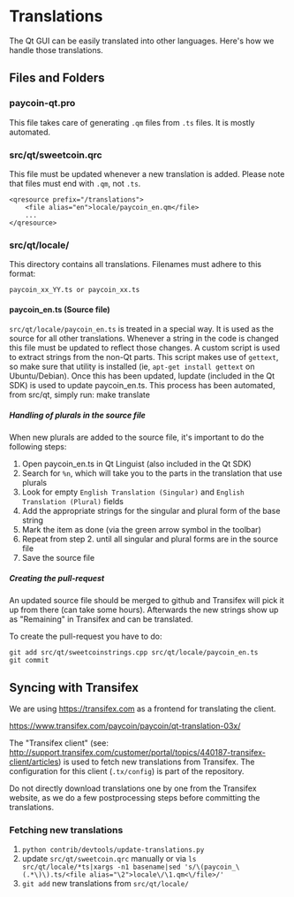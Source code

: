Translations
============

The Qt GUI can be easily translated into other languages. Here's how we
handle those translations.

Files and Folders
-----------------

### paycoin-qt.pro

This file takes care of generating `.qm` files from `.ts` files. It is mostly
automated.

### src/qt/sweetcoin.qrc

This file must be updated whenever a new translation is added. Please note that
files must end with `.qm`, not `.ts`.

    <qresource prefix="/translations">
        <file alias="en">locale/paycoin_en.qm</file>
        ...
    </qresource>

### src/qt/locale/

This directory contains all translations. Filenames must adhere to this format:

    paycoin_xx_YY.ts or paycoin_xx.ts

#### paycoin_en.ts (Source file)

`src/qt/locale/paycoin_en.ts` is treated in a special way. It is used as the
source for all other translations. Whenever a string in the code is changed
this file must be updated to reflect those changes. A  custom script is used
to extract strings from the non-Qt parts. This script makes use of `gettext`,
so make sure that utility is installed (ie, `apt-get install gettext` on
Ubuntu/Debian). Once this has been updated, lupdate (included in the Qt SDK)
is used to update paycoin_en.ts. This process has been automated, from src/qt,
simply run:
    make translate

##### Handling of plurals in the source file

When new plurals are added to the source file, it's important to do the following steps:

1. Open paycoin_en.ts in Qt Linguist (also included in the Qt SDK)
2. Search for `%n`, which will take you to the parts in the translation that use plurals
3. Look for empty `English Translation (Singular)` and `English Translation (Plural)` fields
4. Add the appropriate strings for the singular and plural form of the base string
5. Mark the item as done (via the green arrow symbol in the toolbar)
6. Repeat from step 2. until all singular and plural forms are in the source file
7. Save the source file

##### Creating the pull-request

An updated source file should be merged to github and Transifex will pick it
up from there (can take some hours). Afterwards the new strings show up as "Remaining"
in Transifex and can be translated.

To create the pull-request you have to do:

    git add src/qt/sweetcoinstrings.cpp src/qt/locale/paycoin_en.ts
    git commit

Syncing with Transifex
----------------------

We are using https://transifex.com as a frontend for translating the client.

https://www.transifex.com/paycoin/paycoin/qt-translation-03x/

The "Transifex client" (see: http://support.transifex.com/customer/portal/topics/440187-transifex-client/articles)
is used to fetch new translations from Transifex. The configuration for this client (`.tx/config`)
is part of the repository.

Do not directly download translations one by one from the Transifex website, as we do a few
postprocessing steps before committing the translations.

### Fetching new translations

1. `python contrib/devtools/update-translations.py`
2. update `src/qt/sweetcoin.qrc` manually or via
   `ls src/qt/locale/*ts|xargs -n1 basename|sed 's/\(paycoin_\(.*\)\).ts/<file alias="\2">locale\/\1.qm<\/file>/'`
3. `git add` new translations from `src/qt/locale/`
